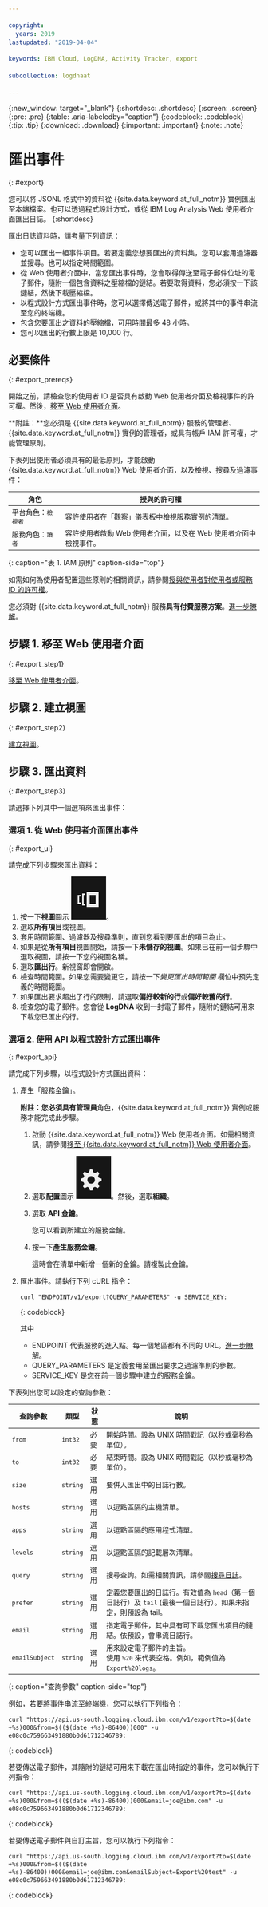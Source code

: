 ```yaml
---

copyright:
  years: 2019
lastupdated: "2019-04-04"

keywords: IBM Cloud, LogDNA, Activity Tracker, export

subcollection: logdnaat

---
```


{:new_window: target="_blank"}
{:shortdesc: .shortdesc}
{:screen: .screen}
{:pre: .pre}
{:table: .aria-labeledby="caption"}
{:codeblock: .codeblock}
{:tip: .tip}
{:download: .download}
{:important: .important}
{:note: .note}

 
# 匯出事件
{: #export}

您可以將 JSONL 格式中的資料從 {{site.data.keyword.at_full_notm}} 實例匯出至本端檔案。也可以透過程式設計方式，或從 IBM Log Analysis Web 使用者介面匯出日誌。
{:shortdesc}

匯出日誌資料時，請考量下列資訊：
* 您可以匯出一組事件項目。若要定義您想要匯出的資料集，您可以套用過濾器並搜尋。也可以指定時間範圍。 
* 從 Web 使用者介面中，當您匯出事件時，您會取得傳送至電子郵件位址的電子郵件，隨附一個包含資料之壓縮檔的鏈結。若要取得資料，您必須按一下該鏈結，然後下載壓縮檔。
* 以程式設計方式匯出事件時，您可以選擇傳送電子郵件，或將其中的事件串流至您的終端機。
* 包含您要匯出之資料的壓縮檔，可用時間最多 48 小時。 
* 您可以匯出的行數上限是 10,000 行。



## 必要條件
{: #export_prereqs}

開始之前，請檢查您的使用者 ID 是否具有啟動 Web 使用者介面及檢視事件的許可權。然後，[移至 Web 使用者介面](/docs/services/Activity-Tracker-with-LogDNA?topic=logdnaat-launch#launch)。

**附註：**您必須是 {{site.data.keyword.at_full_notm}} 服務的管理者、{{site.data.keyword.at_full_notm}} 實例的管理者，或具有帳戶 IAM 許可權，才能管理原則。

下表列出使用者必須具有的最低原則，才能啟動 {{site.data.keyword.at_full_notm}} Web 使用者介面，以及檢視、搜尋及過濾事件：

| 角色                      | 授與的許可權            |
|---------------------------|-------------------------------|  
| 平台角色：`檢視者`     | 容許使用者在「觀察」儀表板中檢視服務實例的清單。|
| 服務角色：`讀者`      | 容許使用者啟動 Web 使用者介面，以及在 Web 使用者介面中檢視事件。|
{: caption="表 1. IAM 原則" caption-side="top"} 

如需如何為使用者配置這些原則的相關資訊，請參閱[授與使用者對使用者或服務 ID 的許可權](/docs/services/Activity-Tracker-with-LogDNA?topic=logdnaat-iam_view_events#iam_view_events)。

您必須對 {{site.data.keyword.at_full_notm}} 服務**具有付費服務方案**。[進一步瞭解](/docs/services/Activity-Tracker-with-LogDNA?topic=logdnaat-service_plan#service_plan)。 



## 步驟 1. 移至 Web 使用者介面
{: #export_step1}

[移至 Web 使用者介面](/docs/services/Activity-Tracker-with-LogDNA?topic=logdnaat-launch#launch)。


## 步驟 2. 建立視圖
{: #export_step2}

[建立視圖](/docs/services/Activity-Tracker-with-LogDNA?topic=logdnaat-views.md#views.md)。


## 步驟 3. 匯出資料
{: #export_step3}

請選擇下列其中一個選項來匯出事件：

### 選項 1. 從 Web 使用者介面匯出事件
{: #export_ui}

請完成下列步驟來匯出資料：

1. 按一下**視圖**圖示 ![「配置」圖示](images/views.png)。
2. 選取**所有項目**或視圖。
3. 套用時間範圍、過濾器及搜尋準則，直到您看到要匯出的項目為止。
4. 如果是從**所有項目**視圖開始，請按一下**未儲存的視圖**。如果已在前一個步驟中選取視圖，請按一下您的視圖名稱。
5. 選取**匯出行**。新視窗即會開啟。
6. 檢查時間範圍。如果您需要變更它，請按一下*變更匯出時間範圍* 欄位中預先定義的時間範圍。
7. 如果匯出要求超出了行的限制，請選取**偏好較新的行**或**偏好較舊的行**。
8. 檢查您的電子郵件。您會從 **LogDNA** 收到一封電子郵件，隨附的鏈結可用來下載您已匯出的行。


### 選項 2. 使用 API 以程式設計方式匯出事件
{: #export_api}

請完成下列步驟，以程式設計方式匯出資料：

1. 產生「服務金鑰」。 

    **附註：**您必須具有**管理員**角色，{{site.data.keyword.at_full_notm}} 實例或服務才能完成此步驟。

    1. 啟動 {{site.data.keyword.at_full_notm}} Web 使用者介面。如需相關資訊，請參閱[移至 {{site.data.keyword.at_full_notm}} Web 使用者介面](/docs/services/Activity-Tracker-with-LogDNA?topic=logdnaat-launch#launch_step2)。

    2. 選取**配置**圖示 ![「配置」圖示](images/admin.png)。然後，選取**組織**。 

    3. 選取 **API 金鑰**。

        您可以看到所建立的服務金鑰。 

    4. 按一下**產生服務金鑰**。

        這時會在清單中新增一個新的金鑰。請複製此金鑰。

2. 匯出事件。請執行下列 cURL 指令：

    ```
    curl "ENDPOINT/v1/export?QUERY_PARAMETERS" -u SERVICE_KEY:
    ```
    {: codeblock}

    其中 

    * ENDPOINT 代表服務的進入點。每一個地區都有不同的 URL。[進一步瞭解](/docs/services/Activity-Tracker-with-LogDNA?topic=logdnaat-endpoints#endpoints)。
    * QUERY_PARAMETERS 是定義套用至匯出要求之過濾準則的參數。
    * SERVICE_KEY 是您在前一個步驟中建立的服務金鑰。

下表列出您可以設定的查詢參數：

| 查詢參數 | 類型       | 狀態     | 說明 |
|-----------|------------|------------|-------------|
| `from`      | `int32`      | 必要   | 開始時間。設為 UNIX 時間戳記（以秒或毫秒為單位）。|
| `to`        | `int32`      | 必要   | 結束時間。設為 UNIX 時間戳記（以秒或毫秒為單位）。|
| `size`      | `string`     | 選用   | 要併入匯出中的日誌行數。  | 
| `hosts`     | `string`     | 選用   | 以逗點區隔的主機清單。|
| `apps`      | `string`     | 選用   | 以逗點區隔的應用程式清單。|
| `levels`    | `string`     | 選用   | 以逗點區隔的記載層次清單。|
| `query`     | `string`     | 選用   | 搜尋查詢。如需相關資訊，請參閱[搜尋日誌](/docs/services/Log-Analysis-with-LogDNA?topic=LogDNA-view_logs#view_logs_step6)。|
| `prefer`    | `string`     | 選用   | 定義您要匯出的日誌行。有效值為 `head`（第一個日誌行）及 `tail` (最後一個日誌行）。如果未指定，則預設為 tail。|
| `email`     | `string`     | 選用   | 指定電子郵件，其中具有可下載您匯出項目的鏈結。依預設，會串流日誌行。|
| `emailSubject` | `string`     | 選用   | 用來設定電子郵件的主旨。</br>使用 `%20` 來代表空格。例如，範例值為 `Export%20logs`。|
{: caption="查詢參數" caption-side="top"} 

例如，若要將事件串流至終端機，您可以執行下列指令：

```
curl "https://api.us-south.logging.cloud.ibm.com/v1/export?to=$(date +%s)000&from=$(($(date +%s)-86400))000" -u e08c0c759663491880b0d61712346789:
```
{: codeblock}

若要傳送電子郵件，其隨附的鏈結可用來下載在匯出時指定的事件，您可以執行下列指令：

```
curl "https://api.us-south.logging.cloud.ibm.com/v1/export?to=$(date +%s)000&from=$(($(date +%s)-86400))000&email=joe@ibm.com" -u e08c0c759663491880b0d61712346789:
```
{: codeblock}


若要傳送電子郵件與自訂主旨，您可以執行下列指令：

```
curl "https://api.us-south.logging.cloud.ibm.com/v1/export?to=$(date +%s)000&from=$(($(date +%s)-86400))000&email=joe@ibm.com&emailSubject=Export%20test" -u e08c0c759663491880b0d61712346789:
```
{: codeblock}

